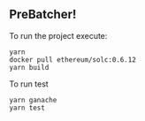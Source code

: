 
## PreBatcher!

To run the project execute:

```
yarn
docker pull ethereum/solc:0.6.12
yarn build
```

To run test
```
yarn ganache
yarn test
```